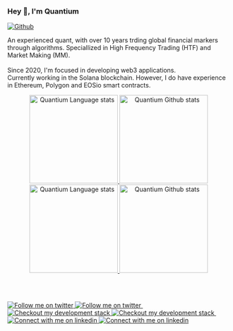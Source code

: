### Hey 👋, I'm Quantium

[![Github](https://img.shields.io/github/followers/rickstaa?label=Follow&style=social)](https://github.com/rickstaa)

An experienced quant, with over 10 years trding global financial markers through algorithms. Speciallized in High Frequency Trading (HTF) and Market Making (MM).
<br>
<br>
Since 2020, I'm focused in developing web3 applications.
<br>
Currently working in the Solana blockchain. However, I do have experience in Ethereum, Polygon and EOSio smart contracts.

<!-- Light Mode -->
<div align="center"> 
<a href="https://github.com/anuraghazra/github-readme-stats#gh-light-mode-only">
<img height=200 src="https://github-readme-stats-git-masterrstaa-rickstaa.vercel.app/api/top-langs/?username=quantium-rock&layout=compact&langs_count=12&hide_border=true&role=owner,collaborator&theme=default#gh-light-mode-only" alt="Quantium Language stats" />
</a>
<a href="https://github.com/anuraghazra/github-readme-stats#gh-light-mode-only">
<img height=200 src="https://github-readme-stats-git-masterrstaa-rickstaa.vercel.app/api?username=quantium-rock&show_icons=true&count_private=true&line_height=28&hide_border=true&card_width=450&include_all_commits=true&role=owner,collaborator&exclude_repo=github-readme-stats&theme=default#gh-light-mode-only" alt="Quantium Github stats" />
</a>
</div>

<!-- Dark Mode -->
<div align="center"> 
<!-- <a href="https://github.com/anuraghazra/github-readme-stats#gh-dark-mode-only">
<img height=200 src="https://github-readme-stats-git-masterrstaa-rickstaa.vercel.app/api/top-langs/?username=quantium-rock&layout=compact&langs_count=12&hide_border=true&role=owner,collaborator&theme=dark&bg_color=000000#gh-dark-mode-only" alt="Quantium Language stats" />
</a> -->
<a href="https://github.com/anuraghazra/github-readme-stats#gh-dark-mode-only">
<img height=200 src="https://github-readme-stats.vercel.app/api/top-langs?username=quantium-rock&show_icons=true&locale=en&layout=compact&hide=c%23&langs_count=12&hide_border=true&theme=dark&bg_color=000000#gh-dark-mode-only" alt="Quantium Language stats" />
</a>

<a href="https://github.com/anuraghazra/github-readme-stats#gh-dark-mode-only">
<img height=200 src="https://github-readme-stats-git-masterrstaa-rickstaa.vercel.app/api?username=quantium-rock&show_icons=true&count_private=true&line_height=28&hide_border=true&card_width=450&include_all_commits=true&role=owner,collaborator&exclude_repo=github-readme-stats&theme=dark&bg_color=000000#gh-dark-mode-only" alt="Quantium Github stats" />
</a>
</div>

<br/>

<!-- Social button 1 -->
<!-- Light Mode -->
<!-- <div>
<a href="https://discord.gg/HXmCeSH8jr#gh-light-mode-only">
<img src="https://img.shields.io/discord/700321498023329813?style=for-the-badge&logo=discord&labelColor=000&color=3572A5#gh-light-mode-only" alt="Ask me anything">
</a> -->
<!-- Dark Mode -->
<!-- <a href="https://discord.gg/HXmCeSH8jr#gh-dark-mode-only">
<img src="https://img.shields.io/discord/700321498023329813?style=for-the-badge&logo=discord&labelColor=000&color=FFF#gh-dark-mode-only" alt="Ask me anything">
</a> -->

&nbsp;

<!-- Social button 2 -->
<!-- Light Mode -->
<a href="https://twitter.com/intent/follow?screen_name=fxmozart_sol#gh-light-mode-only">
<img src="https://img.shields.io/badge/follow-%40rick_staa-1DA1F2?style=for-the-badge&logo=twitter&labelColor=000&color=3572A5#gh-light-mode-only" alt="Follow me on twitter" >
</a>
<!-- Dark Mode -->
<a href="https://twitter.com/intent/follow?screen_name=fxmozart_sol#gh-dark-mode-only">
<img src="https://img.shields.io/badge/follow-%40rick_staa-1DA1F2?style=for-the-badge&logo=twitter&labelColor=000&color=FFF#gh-dark-mode-only" alt="Follow me on twitter" >
</a>
&nbsp;
<!-- Social button 3 -->
<!-- Light Mode -->
<a href="https://stackshare.io/rickstaa/my-stack#gh-light-mode-only">
<img src="https://img.shields.io/badge/tech-stack-0690fa.svg?style=for-the-badge&logo=stackshare&labelColor=000&color=3572A5#gh-light-mode-only" alt="Checkout my development stack" >
</a>
<!-- Dark Mode -->
<a href="https://stackshare.io/rickstaa/my-stack#gh-dark-mode-only">
<img src="https://img.shields.io/badge/tech-stack-0690fa.svg?style=for-the-badge&logo=stackshare&labelColor=000&color=FFF#gh-dark-mode-only" alt="Checkout my development stack" >
</a>
&nbsp;
<!-- Social button 4 -->
<!-- Light Mode -->
<a href="https://www.linkedin.com/in/rickstaa#gh-light-mode-only">
<img src="https://img.shields.io/badge/LinkedIn-3572A5?style=for-the-badge&logo=linkedin&logoColor=white#gh-light-mode-only" alt="Connect with me on linkedin" >
</a>
<!-- Dark Mode -->
<a href="https://www.linkedin.com/in/rickstaa#gh-dark-mode-only">
<img src="https://img.shields.io/badge/LinkedIn-ffffff?style=for-the-badge&logo=linkedin&logoColor=0690FA#gh-dark-mode-only" alt="Connect with me on linkedin" >
</a>

</div>
